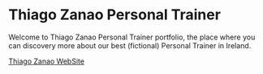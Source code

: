 # Thiago Zanao Personal Trainer

Welcome to Thiago Zanao Personal Trainer portfolio, the place where you can discovery more about our best (fictional) Personal Trainer in Ireland.

[Thiago Zanao WebSite](https://danijuniordev.github.io/zanao-personal/)